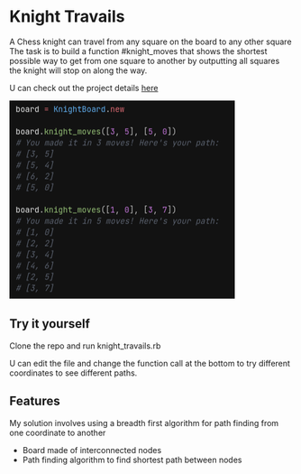 # Knight Travails
A Chess knight can travel from any square on the board to any other square
The task is to build a function #knight_moves that shows the shortest possible way to get from one square to another by outputting all squares the knight will stop on along the way.

U can check out the project details [here](https://www.theodinproject.com/lessons/ruby-knights-travails)

<img src='./demo_pic.png'>

## Try it yourself
Clone the repo and run knight_travails.rb

U can edit the file and change the function call at the bottom to try different coordinates to see different paths.

## Features
My solution involves using a breadth first algorithm for path finding from one coordinate to another

- Board made of interconnected nodes
- Path finding algorithm to find shortest path between nodes